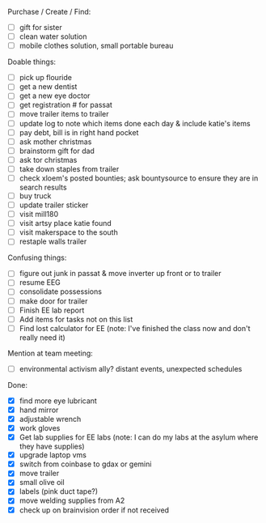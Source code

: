 Purchase / Create / Find:
- [ ] gift for sister
- [ ] clean water solution
- [ ] mobile clothes solution, small portable bureau

Doable things:
- [ ] pick up flouride
- [ ] get a new dentist
- [ ] get a new eye doctor
- [ ] get registration # for passat
- [ ] move trailer items to trailer
- [ ] update log to note which items done each day & include katie's items
- [ ] pay debt, bill is in right hand pocket
- [ ] ask mother christmas
- [ ] brainstorm gift for dad
- [ ] ask tor christmas
- [ ] take down staples from trailer
- [ ] check xloem's posted bounties; ask bountysource to ensure they are in search results
- [ ] buy truck
- [ ] update trailer sticker
- [ ] visit mill180
- [ ] visit artsy place katie found
- [ ] visit makerspace to the south
- [ ] restaple walls trailer

Confusing things:
- [ ] figure out junk in passat & move inverter up front or to trailer
- [ ] resume EEG
- [ ] consolidate possessions
- [ ] make door for trailer
- [ ] Finish EE lab report
- [ ] Add items for tasks not on this list
- [ ] Find lost calculator for EE (note: I've finished the class now and don't really need it)

Mention at team meeting:
- [ ] environmental activism ally?  distant events, unexpected schedules

Done:
- [X] find more eye lubricant
- [X] hand mirror
- [X] adjustable wrench
- [X] work gloves
- [X] Get lab supplies for EE labs (note: I can do my labs at the asylum where they have supplies)
- [X] upgrade laptop vms
- [X] switch from coinbase to gdax or gemini
- [X] move trailer
- [X] small olive oil
- [X] labels (pink duct tape?)
- [X] move welding supplies from A2
- [X] check up on brainvision order if not received
